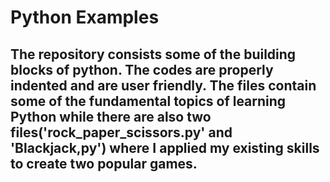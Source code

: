 ﻿# Python Examples 
 ## The repository consists some of the building blocks of python. The codes are properly indented and are user friendly. The files contain some of the fundamental topics of learning Python while there are also two files('rock_paper_scissors.py' and 'Blackjack,py') where I applied my existing skills to create two popular games.
